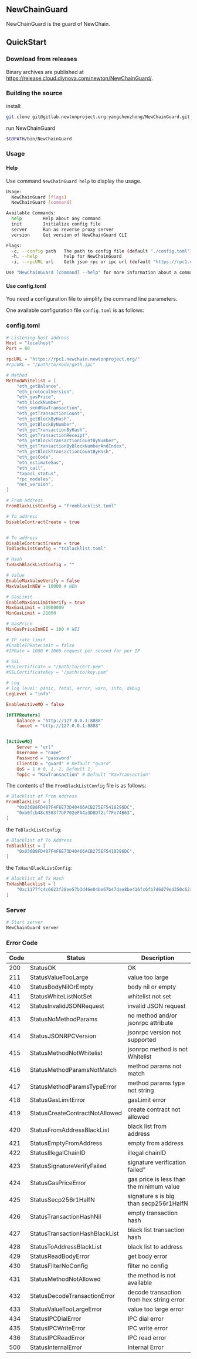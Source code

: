 ## NewChainGuard

NewChainGuard is the guard of NewChain.

## QuickStart

### Download from releases

Binary archives are published at https://release.cloud.diynova.com/newton/NewChainGuard/.

### Building the source

install:

```bash
git clone git@gitlab.newtonproject.org:yangchenzhong/NewChainGuard.git && cd NewChainGuard && make
```

run NewChainGuard

```bash
$GOPATH/bin/NewChainGuard
```

### Usage

#### Help

Use command `NewChainGuard help` to display the usage.

```bash
Usage:
  NewChainGuard [flags]
  NewChainGuard [command]

Available Commands:
  help        Help about any command
  init        Initialize config file
  server      Run as reverse proxy server
  version     Get version of NewChainGuard CLI

Flags:
  -c, --config path   The path to config file (default "./config.toml")
  -h, --help          help for NewChainGuard
  -i, --rpcURL url    Geth json rpc or ipc url (default "https://rpc1.newchain.newtonproject.org")

Use "NewChainGuard [command] --help" for more information about a command.
```

#### Use config.toml

You need a configuration file to simplify the command line parameters.

One available configuration file `config.toml` is as follows:

### config.toml

```toml
# Listening host address
Host = "localhost"
Port = 80

rpcURL = "https://rpc1.newchain.newtonproject.org/"
#rpcURL = "/path/to/node/geth.ipc"

# Method
MethodWhitelist = [
    "eth_getBalance",
    "eth_protocolVersion",
    "eth_gasPrice",
    "eth_blockNumber",
    "eth_sendRawTransaction",
    "eth_getTransactionCount",
    "eth_getBlockByHash",
    "eth_getBlockByNumber",
    "eth_getTransactionByHash",
    "eth_getTransactionReceipt",
    "eth_getBlockTransactionCountByNumber",
    "eth_getTransactionByBlockNumberAndIndex",
    "eth_getBlockTransactionCountByHash",
    "eth_getCode",
    "eth_estimateGas",
    "eth_call",
    "txpool_status",
    "rpc_modules",
    "net_version",
]

# From address
FromBlackListConfig = "fromblacklist.toml"

# To address
DisableContractCreate = true


# To address
DisableContractCreate = true
ToBlackListConfig = "toblacklist.toml"

# Hash
TxHashBlackListConfig = ""

# Value
EnableMaxValueVerify = false
MaxValueInNEW = 10000 # NEW

# GasLimit
EnableMaxGasLimitVerify = true
MaxGasLimit = 10000000
MinGasLimit = 21000

# GasPrice
MinGasPriceInWEI = 100 # WEI

# IP rate limit
#EnableIPRateLimit = false
#IPRate = 1000 # 1000 request per second for per IP

# SSL
#SSLCertificate = "/path/to/cert.pem"
#SSLCertificateKey = "/path/to/key.pem"

# Log
# log level: panic, fatal, error, warn, info, debug
LogLevel = "info"

EnableActiveMQ = false

[HTTPRouters]
    balance = "http://127.0.0.1:8888"
    faucet = "http://127.0.0.1:8888"


[ActiveMQ]
    Server = "url"
    Username = "name"
    Password = "password"
    ClientID = "guard" # Default "guard"
    QoS = 1 # 0, 1, 2, Default 1, 
    Topic = "RawTransaction" # Default "RawTransaction"
```

The contents of the `FromBlackListConfig` file is as follows:

```toml
# Blacklist of From Address
FromBlackList = [
    "0x036B8FD487F4F6E73D40466ACB275EF5418296DC",
    "0xb0fcb48c8583f7bF702eFA4a3D8Df2cf7Fe74B63",
]
```

the `ToBlackListConfig`:

```toml
# Blacklist of To Address
ToBlacklist = [
    "0x036B8FD487F4F6E73D40466ACB275EF5418296DC",
]
```

the `TxHashBlackListConfig`:

```toml
# Blacklist of Tx Hash
TxHashBlacklist = [
    "0xc1177fc4c6623f28ee57b3d46e84be67b47dae8be416fc6fb7d6d79ed350c621",
]
```

### Server
```bash
# Start server
NewChainGuard server
```

### Error Code

Code | Status | Description
---|---|---
200 | StatusOK | OK
211 | StatusValueTooLarge | value too large
410 | StatusBodyNilOrEmpty | body nil or empty
411 | StatusWhiteListNotSet | whitelist not set
412 | StatusInvalidJSONRequest | invalid JSON request
413 | StatusNoMethodParams | no method and/or jsonrpc attribute
414 | StatusJSONRPCVersion | jsonrpc version not supported
415 | StatusMethodNotWhitelist | jsonrpc method is not Whitelist
416 | StatusMethodParamsNotMatch | method params not match
417 | StatusMethodParamsTypeError | method params type not string
418 | StatusGasLimitError | gasLimit error
419 | StatusCreateContractNotAllowed | create contract not allowed
420 | StatusFromAddressBlackList | black list from address
421 | StatusEmptyFromAddress | empty from address
422 | StatusIllegalChainID | illegal chainID
423 | StatusSignatureVerifyFailed | signature verification failed"
424 | StatusGasPriceError | gas price is less than the minimum value
425 | StatusSecp256r1HalfN | signature s is big than secp256r1HalfN
426 | StatusTransactionHashNil | empty transaction hash
427 | StatusTransactionHashBlackList | black list transaction hash
428 | StatusToAddressBlackList | black list to address
429 | StatusReadBodyError | get body error
430 | StatusFilterNoConfig | filter no config
431 | StatusMethodNotAllowed | the method is not available
432 | StatusDecodeTransactionError | decode transaction from hex string error
433 | StatusValueTooLargeError | value too large error
434 | StatusIPCDialError | IPC dial error
435 | StatusIPCWriteError | IPC write error
436 | StatusIPCReadError | IPC read error
500 | StatusInternalError | Internal Error